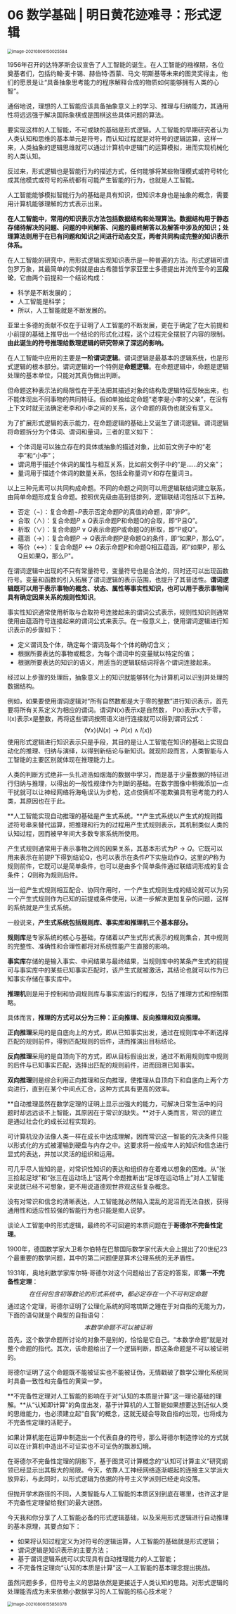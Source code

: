 # 06 数学基础 | 明日黄花迹难寻：形式逻辑

<img src="image-20210806150025584.png" alt="image-20210806150025584" style="zoom:67%;" />

1956年召开的达特茅斯会议宣告了人工智能的诞生。在人工智能的襁褓期，各位奠基者们，包括约翰·麦卡锡、赫伯特·西蒙、马文·明斯基等未来的图灵奖得主，他们的愿景是让“具备抽象思考能力的程序解释合成的物质如何能够拥有人类的心智”。

通俗地说，理想的人工智能应该具备抽象意义上的学习、推理与归纳能力，其通用性将远远强于解决国际象棋或是围棋这些具体问题的算法。

要实现这样的人工智能，不可或缺的基础是形式逻辑。人工智能的早期研究者认为人类认知和思维的基本单元是符号，而认知过程就是对符号的逻辑运算，这样一来，人类抽象的逻辑思维就可以通过计算机中逻辑门的运算模拟，进而实现机械化的人类认知。

反过来，形式逻辑也是智能行为的描述方式，任何能够将某些物理模式或符号转化成其他模式或符号的系统都有可能产生智能的行为，也就是人工智能。

人工智能能够模拟智能行为的基础是具有知识，但知识本身也是抽象的概念，需要用计算机能够理解的方式表示出来。

**在人工智能中，常用的知识表示方法包括数据结构和处理算法。数据结构用于静态存储待解决的问题、问题的中间解答、问题的最终解答以及解答中涉及的知识；处理算法则用于在已有问题和知识之间进行动态交互，两者共同构成完整的知识表示体系。**

在人工智能的研究中，用形式逻辑实现知识表示是一种普遍的方法。形式逻辑可谓包罗万象，其最简单的实例就是由古希腊哲学家亚里士多德提出并流传至今的**三段论**，它由两个前提和一个结论构成：

- 科学是不断发展的；
- 人工智能是科学；
- 所以，人工智能就是不断发展的。

亚里士多德的贡献不仅在于证明了人工智能的不断发展，更在于确定了在大前提和小前提的基础上推导出一个结论的形式化过程，这个过程完全摆脱了内容的限制。**由此诞生的符号推理给数理逻辑的研究带来了深远的影响。**

在人工智能中应用的主要是**一阶谓词逻辑**。谓词逻辑是最基本的逻辑系统，也是形式逻辑的根本部分。谓词逻辑的一个特例是**命题逻辑**。在命题逻辑中，命题是逻辑处理的基本单位，只能对其真伪做出判断。

但命题这种表示法的局限性在于无法把其描述对象的结构及逻辑特征反映出来，也不能体现出不同事物的共同特征。假如单独给定命题“老李是小李的父亲”，在没有上下文时就无法确定老李和小李之间的关系，这个命题的真伪也就没有意义。

为了扩展形式逻辑的表示能力，在命题逻辑的基础上又诞生了谓词逻辑。谓词逻辑将命题拆分为个体词、谓词和量词，三者的意义如下：

- 个体词是可以独立存在的具体或抽象的描述对象，比如前文例子中的“老李”和“小李”；
- 谓词用于描述个体词的属性与相互关系，比如前文例子中的“是……的父亲”；
- 量词用于描述个体词的数量关系，包括全称量词$\forall$​和存在量词$\exists$。

以上三种元素可以共同构成命题。不同的命题之间则可以用逻辑联结词建立联系，由简单命题形成复合命题。按照优先级由高到低排列，逻辑联结词包括以下五种。

- 否定（$\lnot$​）：复合命题$\lnot P$表示否定命题P的真值的命题，即“非P”。
- 合取（$\land$​）：复合命题$P\land Q$​表示命题P和命题Q的合取，即“P且Q”。
- 析取（$\lor$​）：复合命题$P\lor Q$​​表示命题P或命题Q的析取，即“P或Q”。
- 蕴涵（$\to$​）：复合命题$P\to Q$​表示命题P是命题Q的条件，即“如果P，那么Q”。
- 等价（$\leftrightarrow$）：复合命题$P\leftrightarrow Q$表示命题P和命题Q相互蕴涵，即“如果P，那么Q且如果Q，那么P"。

在谓词逻辑中出现的不只有常量符号，变量符号也是合法的，同时还可以出现函数符号。变量和函数的引入拓展了谓词逻辑的表示范围，也提升了其普适性。**谓词逻辑既可以用于表示事物的概念、状态、属性等事实性知识，也可以用于表示事物间具有确定因果关系的规则性知识**。

事实性知识通常使用析取与合取符号连接起来的谓词公式表示，规则性知识则通常使用由蕴涵符号连接起来的谓词公式来表示。在一般意义上，使用谓词逻辑进行知识表示的步骤如下：

- 定义谓词及个体，确定每个谓词及每个个体的确切含义；
- 根据所要表达的事物或概念，为每个谓词中的变量赋以特定的值；
- 根据所要表达的知识的语义，用适当的逻辑联结词将各个谓词连接起来。

经过以上步骤的处理后，抽象意义上的知识就能够转化为计算机可以识别并处理的数据结构。

例如，如果要使用谓词逻辑对“所有自然数都是大于零的整数”进行知识表示，首先要将所有关系定义为相应的谓词。谓词N(x)表示x是自然数， P(x)表示x大于零， I(x)表示x是整数，再将这些谓词按照语义进行连接就可以得到谓词公式：
$$
(\forall x)(N(x) \to P(x) \land I(x))
$$
使用形式逻辑进行知识表示只是手段，其目的是让人工智能在知识的基础上实现自动化的推理、归纳与演绎，以得到新结论与新知识。就现阶段而言，人类智能与人工智能的主要区别就体现在推理能力上。

人类的判断方式绝非一头扎进浩如烟海的数据中学习，而是基于少量数据的特征进行归纳与推理，以得出的一般性规律作为判断的基础。在数字图像中稍微添加一点干扰就可以让神经网络将海龟误认为步枪，这点伎俩却不能欺骗具有思考能力的人类，其原因也在于此。

**人工智能实现自动推理的基础是产生式系统。**产生式系统以产生式的规则描述符号串来替代运算，把推理和行为的过程用产生式规则表示，其机制类似人类的认知过程，因而被早年间大多数专家系统所使用。

产生式规则通常用于表示事物之间的因果关系，其基本形式为$P\to Q$​。它既可以用来表示在前提P下得到结论Q，也可以表示在条件$P$下实施动作$Q$。这里的$P$​称为规则前件，它既可以是简单条件，也可以是由多个简单条件通过联结词形成的复合条件； $Q$​则称为规则后件。

当一组产生式规则相互配合、协同作用时，一个产生式规则生成的结论就可以为另一个产生式规则作为已知的前提或条件使用，以进一步解决更加复杂的问题，这样的系统就是产生式系统。

一般说来，**产生式系统包括规则库、事实库和推理机三个基本部分。**

**规则库**是专家系统的核心与基础，存储着以产生式形式表示的规则集合，其中规则的完整性、准确性和合理性都将对系统性能产生直接的影响。

**事实库**存储的是输入事实、中间结果与最终结果，当规则库中的某条产生式的前提可与事实库中的某些已知事实匹配时，该产生式就被激活，其结论也就可以作为已知事实存储在事实库中。

**推理机**则是用于控制和协调规则库与事实库运行的程序，包括了推理方式和控制策略。

具体而言，**推理的方式可以分为三种：正向推理、反向推理和双向推理。**

**正向推理**采用的是自底向上的方式，即从已知事实出发，通过在规则库中不断选择匹配的规则前件，得到匹配规则的后件，进而推演出目标结论。

**反向推理**采用的是自顶向下的方式，即从目标假设出发，通过不断用规则库中规则的后件与已知事实匹配，选择出匹配的规则前件，进而回溯已知事实。

**双向推理**则是综合利用正向推理和反向推理，使推理从自顶向下和自底向上两个方向进行，直到在某个中间点汇合，这种方式具有更高的效率。

**自动推理虽然在数学定理的证明上显示出强大的能力，可解决日常生活中的问题时却远远谈不上智能，其原因在于常识的缺失。**对于人类而言，常识的建立是通过社会化的成长过程实现的。

可计算机没办法像人类一样在成长中达成理解，因而常识这一智能的先决条件只能以形式化的方式被灌输到硬盘与内存之中。这要求将一般成年人的知识和信念进行显式的表达，并加以灵活的组织和运用。

可几乎尽人皆知的是，对常识性知识的表达和组织存在着难以想象的困难。从“张三捡起足球"和“张三在运动场上”这两个命题推断出“足球在运动场上”对人工智能来说就已经不可想象，更不用说道德观世界观这些复杂概念。

没有对常识和信念的清晰表达，人工智能就必然陷入混乱的泥沼而无法自拔，获得通用性和适应性较强的智能行为也只能是痴人说梦。

谈论人工智能中的形式逻辑，最终的不可回避的本质问题在于**哥德尔不完备性定理**。

1900年，德国数学家大卫希尔伯特在巴黎国际数学家代表大会上提出了20世纪23个最重要的数学问题，其中的第二问题便是算术公理系统的无矛盾性。

1931年，奥地利数学家库尔特·哥德尔对这个问题给出了否定的答案，即**第一不完备性定理**：
$$
在任何包含初等数论的形式系统中，都必定存在一个不可判定命题
$$
通过这个定理，哥德尔证明了公理化系统的阿喀琉斯之踵在于对自指的无能为力，下面的语句就是个典型的自指语句：
$$
本数学命题不可以被证明
$$
首先，这个数学命题所讨论的对象不是别的，恰恰是它自己。“本数学命题”就是对整个命题的指代。其次，该命题给出了一个逻辑判断，即这条命题是不可以被证明的。

哥德尔证明了这个命题既不能被证实也不能被证伪，无情戳破了数学公理化系统同时具备一致性和完备性的黄粱一梦。

**不完备性定理对人工智能的影响在于对“认知的本质是计算”这一理论基础的理解。**从“认知即计算"的角度出发，基于计算机的人工智能如果想要达到近似人类的思维能力，也必须建立起“自我”的概念，这就无疑会导致自指的出现，也将成为不完备性定理的活靶子。

如果计算机能在运算中制造出一个代表自身的符号，那么哥德尔制造悖论的方式就可以在计算机中造出不可证实也不可证伪的飘渺幻境。

在哥德尔不完备性定理的阴影下，基于图灵可计算概念的“认知可计算主义”研究纲领已经显示出其极大的局限。今天，依靠人工神经网络逐渐崛起的连接主义学派大放异彩，与此同时，以形式逻辑为依据的符号主义学派则已经走向没落。

但抛开学术路径的不同，人类智能与人工智能的本质区别到底在哪里，也许这才是不完备性定理留给我们的最大谜团。

今天我和你分享了人工智能必备的形式逻辑基础，以及采用形式逻辑进行自动推理的基本原理，其要点如下：

- 如果将认知过程定义为对符号的逻辑运算，人工智能的基础就是形式逻辑；
- 谓词逻辑是知识表示的主要方法；
- 基于谓词逻辑系统可以实现具有自动推理能力的人工智能；
- 不完备性定理向“认知的本质是计算”这一人工智能的基本理念提出挑战。

虽然问题多多，但符号主义的思路依然是更接近于人类认知的思路。对形式逻辑的处理能否成为未来依赖小数据学习的人工智能的核心技术呢？

<img src="image-20210806155850378.png" alt="image-20210806155850378" style="zoom:67%;" />

